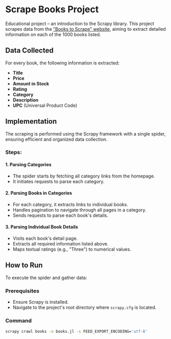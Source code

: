 # Scrape Books Project

Educational project – an introduction to the Scrapy library. This project scrapes data from the ["Books to Scrape" website](https://books.toscrape.com/), aiming to extract detailed information on each of the 1000 books listed.

## Data Collected

For every book, the following information is extracted:

- **Title**
- **Price**
- **Amount in Stock**
- **Rating**
- **Category**
- **Description**
- **UPC** (Universal Product Code)

## Implementation

The scraping is performed using the Scrapy framework with a single spider, ensuring efficient and organized data collection.

### Steps:

#### 1. Parsing Categories
- The spider starts by fetching all category links from the homepage.
- It initiates requests to parse each category.

#### 2. Parsing Books in Categories
- For each category, it extracts links to individual books.
- Handles pagination to navigate through all pages in a category.
- Sends requests to parse each book's details.

#### 3. Parsing Individual Book Details
- Visits each book's detail page.
- Extracts all required information listed above.
- Maps textual ratings (e.g., "Three") to numerical values.

## How to Run

To execute the spider and gather data:

### Prerequisites
- Ensure Scrapy is installed.
- Navigate to the project's root directory where `scrapy.cfg` is located.

### Command

```bash
scrapy crawl books -o books.jl -s FEED_EXPORT_ENCODING='utf-8'
